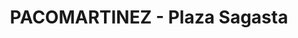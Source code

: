 ---
title: "PACOMARTINEZ - Plaza Sagasta"
url: /zamora/pacomartinez-plaza-sagasta/
shop: bolsas y maletas
---